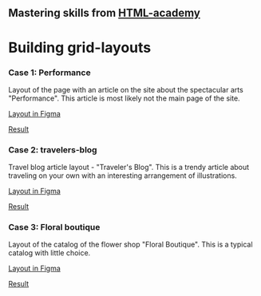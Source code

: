 ## Mastering skills from [HTML-academy](https://htmlacademy.ru/skills/grid-layout)

# Building grid-layouts

### Case 1: Performance

Layout of the page with an article on the site about the spectacular arts "Performance". 
This article is most likely not the main page of the site.

[Layout in Figma](https://www.figma.com/file/gceKiPC2449g3cwJE0G0ch/performance?t=FCKAKl91tQALAWXl-0)

[Result](https://alexkuryanov.github.io/htmlacademy-grid/performance/)

### Case 2: travelers-blog

Travel blog article layout - "Traveler's Blog". This is a trendy article about traveling on your own with an interesting arrangement of illustrations.

[Layout in Figma](https://www.figma.com/file/8ayeNK6wi8H9cqnnoeeZCv/travelers?t=FCKAKl91tQALAWXl-0)

[Result](https://alexkuryanov.github.io/htmlacademy-grid/travelers-blog/)

### Case 3: Floral boutique

Layout of the catalog of the flower shop "Floral Boutique". This is a typical catalog with little choice.

[Layout in Figma](https://www.figma.com/file/NXWHLndZQaebPDTK07X6hN/FloralBoutique?node-id=75%3A2&t=9lLx1mQqCgOLZnYl-0)

[Result](https://alexkuryanov.github.io/htmlacademy-grid/floral-boutique/)
